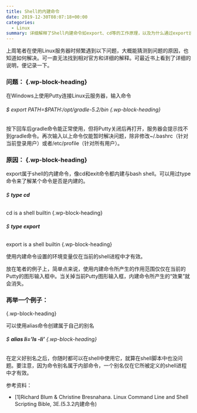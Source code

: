 ```yaml
---
title: Shell的内建命令
date: 2019-12-30T08:07:18+00:00
categories:
  - Linux
summary: 详细解释了Shell内建命令如export、cd等的工作原理，以及为什么通过export设置的环境变量在关闭终端后会失效的原因。
---
```

上周笔者在使用Linux服务器时频繁遇到以下问题，大概能猜测到问题的原因，也知道如何解决。可一直无法找到相对官方和详细的解释。可最近书上看到了详细的说明，便记录一下。

### <span class="ez-toc-section" id="%E9%97%AE%E9%A2%98%EF%BC%9A"></span>**问题：**<span class="ez-toc-section-end"></span> {.wp-block-heading}

在Windows上使用Putty连接Linux云服务器，输入命令

###### <span class="ez-toc-section" id="_export_PATHPATH_optgradle-52bin"></span> $ export PATH=$PATH:/opt/gradle-5.2/bin <span class="ez-toc-section-end"></span> {.wp-block-heading}

按下回车后gradle命令能正常使用，但将Putty关闭后再打开，服务器会提示找不到gradle命令。再次输入以上命令仅能暂时解决问题，除非修改~/.bashrc（针对当前登录用户）或者/etc/profile（针对所有用户）。

### <span class="ez-toc-section" id="%E5%8E%9F%E5%9B%A0%EF%BC%9A"></span>**原因：**<span class="ez-toc-section-end"></span> {.wp-block-heading}

export属于shell的内建命令，像cd和exit命令都内建与bash shell。可以用过type命令来了解某个命令是否是内建的。

###### <span class="ez-toc-section" id="_type_cd_cd_is_a_shell_builtin"></span>$ **type cd**  
cd is a shell builtin<span class="ez-toc-section-end"></span> {.wp-block-heading}

###### <span class="ez-toc-section" id="_type_export_export_is_a_shell_builtin"></span> $ **type export**  
export is a shell builtin <span class="ez-toc-section-end"></span> {.wp-block-heading}

使用内建命令设置的环境变量仅在当前的shell进程中才有效。

放在笔者的例子上，简单点来说，使用内建命令所产生的作用范围仅仅在当前的Putty的图形输入框中。当关掉当前Putty图形输入框，内建命令所产生的“效果”就会消失。

### <span class="ez-toc-section" id="%E5%86%8D%E4%B8%BE%E4%B8%80%E4%B8%AA%E4%BE%8B%E5%AD%90%EF%BC%9A"></span>**再举一个例子：**  
<span class="ez-toc-section-end"></span> {.wp-block-heading}

可以使用alias命令创建属于自己的别名

###### <span class="ez-toc-section" id="_alias_lils_-li"></span>$ **alias li=&#8217;ls -li&#8217;**<span class="ez-toc-section-end"></span> {.wp-block-heading}

在定义好别名之后，你随时都可以在shell中使用它，就算在shell脚本中也没问题。要注意，因为命令别名属于内部命令，一个别名仅在它所被定义的shell进程中才有效。

参考资料： 

  * [1]Richard Blum & Christine Bresnahana. Linux Command Line and Shell Scripting Bible, 3E.(5.3.2内建命令)